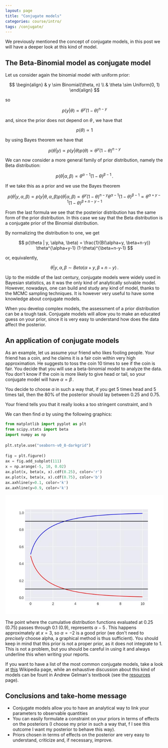 ```yaml
---
layout: page
title: "Conjugate models"
categories: course/intro/
tags: /conjugate/
---
```


We previously mentioned the concept of conjugate models, in this
post we will have a deeper look at this kind of model.

## The Beta-Binomial model as conjugate model

Let us consider again the binomial model with uniform prior:

$$
\begin{align}
&
y \sim Binomial(\theta, n) \\
&
\theta \sim Uniform(0, 1)
\end{align}
$$

so

$$
p(y | \theta) \propto \theta^y (1-\theta)^{n-y}
$$

and, since the prior does not depend on $\theta\,,$ we have that

$$
p(\theta) \propto 1
$$

by using Bayes theorem we have that

$$
p(\theta | y) \propto p(y | \theta) p(\theta) \propto \theta^y (1-\theta)^{n-y}
$$

We can now consider a more general family of prior distribution,
namely the Beta distribution:

$$
p(\theta | \alpha, \beta) \propto \theta^{\alpha-1} (1-\theta)^{\beta-1}\,.
$$

If we take this as a prior and we use the Bayes theorem

$$
p(\theta | y, \alpha, \beta) \propto p(y |\theta, \alpha, \beta) p(\theta | \alpha, \beta)
\propto \theta^{y} (1-\theta)^{n-y} \theta^{\alpha-1} (1-\theta)^{\beta-1}
\propto \theta^{\alpha+y-1} (1-\theta)^{\beta+n-y-1}
$$

From the last formula we see that the posterior distribution has the same
form of the prior distribution. In this case we say that the
Beta distribution is a conjugate prior of the Binomial distribution.

By normalizing the distribution to one, we get

$$
p(\theta | y, \alpha, \beta) = \frac{1}{B(\alpha+y, \beta+n-y)}
\theta^{\alpha+y-1} (1-\theta)^{\beta+n-y-1}
$$

or, equivalently,

$$
\theta | y, \alpha, \beta \sim Beta(\alpha+y, \beta+n-y)\,.
$$

Up to the middle of the last century, conjugate models were widely
used in Bayesian statistics, as it was the only kind of analytically solvable
model.
However, nowadays, one can build and study any kind of model, thanks
to the MCMC sampling techniques.
It is however very useful to have some knowledge about conjugate models.

When you develop complex models, the assessment of a prior distribution
can be a tough task.
Conjugate models will allow you to make an educated guess on your prior,
since it is very easy to understand how does the data affect the posterior.

## An application of conjugate models

As an example, let us assume your friend who likes fooling
people.
Your friend has a coin, and he claims it is a fair coin within very high approximation.
He suggests to toss the coin 10 times to see if the coin is fair.
You decide that you will use a beta-binomial model to analyze the data.
You don't know if the coin is more likely to give head or tail, so your
conjugate model will have $\alpha = \beta\,.$

You decide to choose $\alpha$ in such a way that, if you get 5 times head
and 5 times tail, then the $80\%$ of the posterior should lay between 0.25 and 0.75.

Your friend tells you that it really looks a too stringent constraint, and h

We can then find $\alpha$ by using the following graphics:

```python
from matplotlib import pyplot as plt
from scipy.stats import beta
import numpy as np

plt.style.use("seaborn-v0_8-darkgrid")

fig = plt.figure()
ax = fig.add_subplot(111)
x = np.arange(-5, 10, 0.02)
ax.plot(x, beta(x, x).cdf(0.25), color='r')
ax.plot(x, beta(x, x).cdf(0.75), color='b')
ax.axhline(y=0.1, color='k')
ax.axhline(y=0.9, color='k')
```

![Alt text](/docs/assets/images/conjugate/conjugate.jpg)

The point where the cumulative distribution functions
evaluated at $0.25$ ($0.75$) passes through $0.1$ ($0.9$),
represents $\alpha-5\,.$
This happens approximately at $x=3$, so $\alpha=-2$ is a good prior
(we don't need to _precisely_ choose alpha, a graphical method is thus sufficient).
You should keep in mind that this prior is not a proper
prior, as it does not integrate to 1.
This is not a problem, but you should be careful in
using it and always underline this when writing
your reports.

If you want to have a list of the most common conjugate models, take
a look at [this](https://en.wikipedia.org/wiki/Conjugate_prior) Wikipedia page,
while an exhaustive discussion about this kind of models can be fount
in Andrew Gelman's textbook (see the [resources](/links/) page).

## Conclusions and take-home message
- Conjugate models allow you to have an analytical way to link your parameters to observable quantities
- You can easily formulate a constraint on your priors in terms of effects on the posteriors (I choose my prior in such a way that, f I see this outcome I want my posterior to behave this way).
- Priors chosen in terms of effects on the posterior are very easy to understand, criticize and, if necessary, improve.
